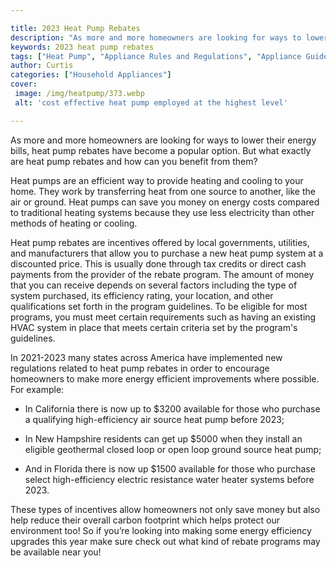 ```yaml
---

title: 2023 Heat Pump Rebates
description: "As more and more homeowners are looking for ways to lower their energy bills, heat pump rebates have become a popular option. But ...check it out to learn"
keywords: 2023 heat pump rebates
tags: ["Heat Pump", "Appliance Rules and Regulations", "Appliance Guide"]
author: Curtis
categories: ["Household Appliances"]
cover: 
 image: /img/heatpump/373.webp
 alt: 'cost effective heat pump employed at the highest level'

---
```


As more and more homeowners are looking for ways to lower their energy bills, heat pump rebates have become a popular option. But what exactly are heat pump rebates and how can you benefit from them?

Heat pumps are an efficient way to provide heating and cooling to your home. They work by transferring heat from one source to another, like the air or ground. Heat pumps can save you money on energy costs compared to traditional heating systems because they use less electricity than other methods of heating or cooling.

Heat pump rebates are incentives offered by local governments, utilities, and manufacturers that allow you to purchase a new heat pump system at a discounted price. This is usually done through tax credits or direct cash payments from the provider of the rebate program. The amount of money that you can receive depends on several factors including the type of system purchased, its efficiency rating, your location, and other qualifications set forth in the program guidelines. To be eligible for most programs, you must meet certain requirements such as having an existing HVAC system in place that meets certain criteria set by the program's guidelines. 

In 2021-2023 many states across America have implemented new regulations related to heat pump rebates in order to encourage homeowners to make more energy efficient improvements where possible. For example: 

 - In California there is now up to $3200 available for those who purchase a qualifying high-efficiency air source heat pump before 2023; 

 - In New Hampshire residents can get up $5000 when they install an eligible geothermal closed loop or open loop ground source heat pump; 

 - And in Florida there is now up $1500 available for those who purchase select high-efficiency electric resistance water heater systems before 2023. 

These types of incentives allow homeowners not only save money but also help reduce their overall carbon footprint which helps protect our environment too! So if you’re looking into making some energy efficiency upgrades this year make sure check out what kind of rebate programs may be available near you!
